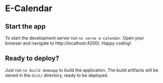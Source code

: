 # E-Calendar


## Start the app

To start the development server run `nx serve e-calendar`. Open your browser and navigate to http://localhost:4200/. Happy coding!


## Ready to deploy?

Just run `nx build demoapp` to build the application. The build artifacts will be stored in the `dist/` directory, ready to be deployed.
